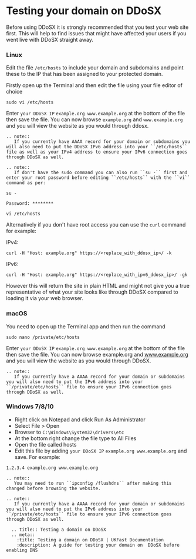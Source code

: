 # Testing your domain on DDoSX

Before using DDoSX it is strongly recommended that you test your web site first. This will
help to find issues that might have affected your users if you went live with DDoSX straight away.

### Linux

Edit the file `/etc/hosts` to include your domain and subdomains and point these to the IP that has been assigned to your protected domain.

Firstly open up the Terminal and then edit the file using your file editor of choice

```console
sudo vi /etc/hosts
```

Enter `your DDoSX IP` `example.org www.example.org` at the bottom of the file then save the file. You can now browse `example.org` and `www.example.org` and you will view the website as you would through ddosx.

```eval_rst
.. note::
   If you currently have AAAA record for your domain or subdomains you will also need to put the DDoSX IPv6 address into your ``/etc/hosts`` file as well as your IPv4 address to ensure your IPv6 connection goes through DDoSX as well.
```

```eval_rst
.. note::
   If don't have the sudo command you can also run ``su -`` first and enter your root password before editing ``/etc/hosts`` with the ``vi`` command as per:
```

```console
su -
```

```console
Password: ********
```

```console
vi /etc/hosts
```

Alternatively if you don't have root access you can use the `curl` command for example:

IPv4:
```console
curl -H "Host: example.org" https://<replace_with_ddosx_ip>/ -k
```

IPv6:
```console
curl -H "Host: example.org" https://<replace_with_ipv6_ddosx_ip>/ -gk
```

However this will return the site in plain HTML and might not give you a true representative of what your site looks like through DDoSX compared to loading it via your web browser.

### macOS

You need to open up the Terminal app and then run the command

```console
sudo nano /private/etc/hosts
```

Enter `your DDoSX IP` `example.org www.example.org` at the bottom of the file then save the file. You can now browse example.org and www.example.org and you will view the website as you would through DDoSX.

```eval_rst
.. note::
   If you currently have a AAAA record for your domain or subdomains you will also need to put the IPv6 address into your ``/private/etc/hosts`` file to ensure your IPv6 connection goes through DDoSX as well.
```

### Windows 7/8/10

* Right click on Notepad and click Run As Administrator
* Select File > Open
* Browser to `C:\Windows\System32\drivers\etc`
* At the bottom right change the file type to All Files
* Open the file called hosts
* Edit this file by adding `your DDoSX IP` `example.org www.example.org` and save. For example:

```console
1.2.3.4 example.org www.example.org
```

```eval_rst
.. note::
   You may need to run ``ipconfig /flushdns`` after making this changed before browsing the website.
```

```eval_rst
.. note::
   If you currently have a AAAA record for your domain or subdomains you will also need to put the IPv6 address into your ``/private/etc/hosts`` file to ensure your IPv6 connection goes through DDoSX as well.
```

```eval_rst
  .. title:: Testing a domain on DDoSX
  .. meta::
    :title: Testing a domain on DDoSX | UKFast Documentation
    :description: A guide for testing your domain on  DDoSX before enabling DNS
```
